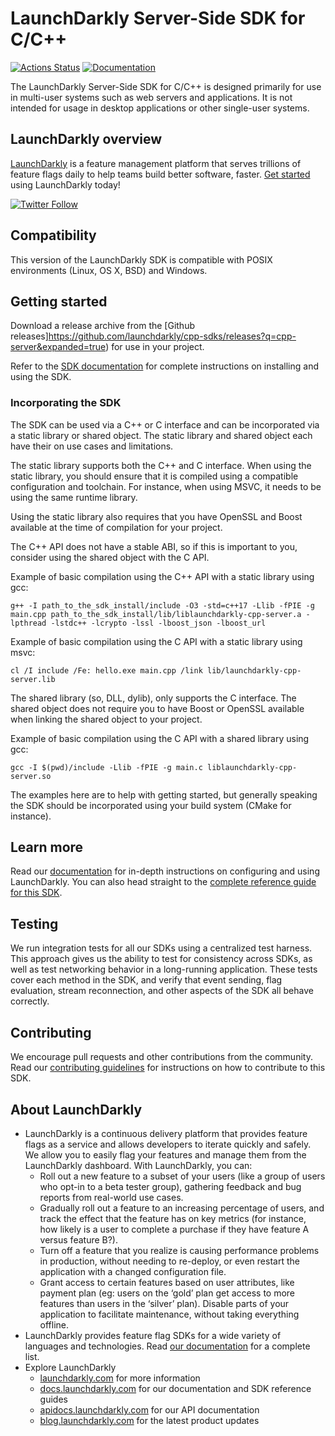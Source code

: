 LaunchDarkly Server-Side SDK for C/C++
===================================

[![Actions Status](https://github.com/launchdarkly/cpp-sdks/actions/workflows/server.yml/badge.svg)](https://github.com/launchdarkly/cpp-sdks/actions/workflows/server.yml)
[![Documentation](https://img.shields.io/static/v1?label=GitHub+Pages&message=API+reference&color=00add8)](https://launchdarkly.github.io/cpp-sdks/libs/server-sdk/docs/html/)

The LaunchDarkly Server-Side SDK for C/C++ is designed primarily for use in multi-user systems such as web servers and
applications. It is not intended for usage in desktop applications or other single-user systems.

LaunchDarkly overview
-------------------------
[LaunchDarkly](https://www.launchdarkly.com) is a feature management platform that serves trillions of feature flags
daily to help teams build better software, faster. [Get started](https://docs.launchdarkly.com/docs/getting-started)
using LaunchDarkly today!

[![Twitter Follow](https://img.shields.io/twitter/follow/launchdarkly.svg?style=social&label=Follow&maxAge=2592000)](https://twitter.com/intent/follow?screen_name=launchdarkly)

Compatibility
-------------------------

This version of the LaunchDarkly SDK is compatible with POSIX environments (Linux, OS X, BSD) and Windows.

Getting started
---------------

Download a release archive from
the [Github releases]https://github.com/launchdarkly/cpp-sdks/releases?q=cpp-server&expanded=true) for use in your
project.

Refer to the [SDK documentation](https://docs.launchdarkly.com/sdk/server-side/c-c--) for complete instructions on
installing and using the SDK.

### Incorporating the SDK

The SDK can be used via a C++ or C interface and can be incorporated via a static library or shared object. The static
library and shared object each have their on use cases and limitations.

The static library supports both the C++ and C interface. When using the static library, you should ensure that it is
compiled using a compatible configuration and toolchain. For instance, when using MSVC, it needs to be using the same
runtime library.

Using the static library also requires that you have OpenSSL and Boost available at the time of compilation for your
project.

The C++ API does not have a stable ABI, so if this is important to you, consider using the shared object with the C API.

Example of basic compilation using the C++ API with a static library using gcc:

```shell
g++ -I path_to_the_sdk_install/include -O3 -std=c++17 -Llib -fPIE -g main.cpp path_to_the_sdk_install/lib/liblaunchdarkly-cpp-server.a -lpthread -lstdc++ -lcrypto -lssl -lboost_json -lboost_url
```

Example of basic compilation using the C API with a static library using msvc:

```shell
cl /I include /Fe: hello.exe main.cpp /link lib/launchdarkly-cpp-server.lib
```

The shared library (so, DLL, dylib), only supports the C interface. The shared object does not require you to have Boost
or OpenSSL available when linking the shared object to your project.

Example of basic compilation using the C API with a shared library using gcc:

```shell
gcc -I $(pwd)/include -Llib -fPIE -g main.c liblaunchdarkly-cpp-server.so
```

The examples here are to help with getting started, but generally speaking the SDK should be incorporated using your
build system (CMake for instance).

Learn more
-----------

Read our [documentation](https://docs.launchdarkly.com) for in-depth instructions on configuring and using LaunchDarkly.
You can also head straight to the [complete reference guide for this SDK](TODO).

Testing
-------

We run integration tests for all our SDKs using a centralized test harness. This approach gives us the ability to test
for consistency across SDKs, as well as test networking behavior in a long-running application. These tests cover each
method in the SDK, and verify that event sending, flag evaluation, stream reconnection, and other aspects of the SDK all
behave correctly.

Contributing
------------

We encourage pull requests and other contributions from the community. Read
our [contributing guidelines](../../CONTRIBUTING.md) for instructions on how to contribute to this SDK.

About LaunchDarkly
-----------

* LaunchDarkly is a continuous delivery platform that provides feature flags as a service and allows developers to
  iterate quickly and safely. We allow you to easily flag your features and manage them from the LaunchDarkly dashboard.
  With LaunchDarkly, you can:
    * Roll out a new feature to a subset of your users (like a group of users who opt-in to a beta tester group),
      gathering feedback and bug reports from real-world use cases.
    * Gradually roll out a feature to an increasing percentage of users, and track the effect that the feature has on
      key metrics (for instance, how likely is a user to complete a purchase if they have feature A versus feature B?).
    * Turn off a feature that you realize is causing performance problems in production, without needing to re-deploy,
      or even restart the application with a changed configuration file.
    * Grant access to certain features based on user attributes, like payment plan (eg: users on the ‘gold’ plan get
      access to more features than users in the ‘silver’ plan). Disable parts of your application to facilitate
      maintenance, without taking everything offline.
* LaunchDarkly provides feature flag SDKs for a wide variety of languages and technologies.
  Read [our documentation](https://docs.launchdarkly.com/docs) for a complete list.
* Explore LaunchDarkly
    * [launchdarkly.com](https://www.launchdarkly.com/ "LaunchDarkly Main Website") for more information
    * [docs.launchdarkly.com](https://docs.launchdarkly.com/  "LaunchDarkly Documentation") for our documentation and
      SDK reference guides
    * [apidocs.launchdarkly.com](https://apidocs.launchdarkly.com/  "LaunchDarkly API Documentation") for our API
      documentation
    * [blog.launchdarkly.com](https://blog.launchdarkly.com/  "LaunchDarkly Blog Documentation") for the latest product
      updates
